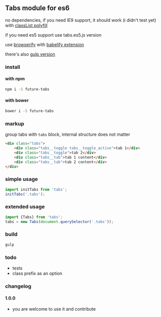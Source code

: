## Tabs module for es6

no dependencies, if you need IE9 support, it should work (i didn't test yet) with [classList polyfill](https://github.com/eligrey/classList.js/)

if you need es5 support use tabs.es5.js version

use [browserify](http://browserify.org/) with [babelify extension](https://github.com/babel/babelify)

there's also [gulp version](https://github.com/deepak1556/gulp-browserify)



### install
#### with npm
```bash
npm i -S future-tabs
```
#### with bower
```bash
bower i -S future-tabs
```

### markup
group tabs with `tabs` block, internal structure does not matter
```html
<div class="tabs">
	<div class="tabs__toggle tabs__toggle_active">tab 1</div>
	<div class="tabs__toggle">tab 2</div>
	<div class="tabs__tab">tab 1 content</div>
	<div class="tabs__tab">tab 2 content</div>
</div>
```

### simple usage
```javascript
import initTabs from 'tabs';
initTabs('.tabs');
```

### extended usage
```javascript
import {Tabs} from 'tabs';
tabs = new Tabs(document.querySelector('.tabs'));
```

### build
```bash
gulp
```

### todo
- tests
- class prefix as an option

### changelog

#### 1.0.0
- you are welcome to use it and contribute
